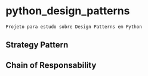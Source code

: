 # python_design_patterns

    Projeto para estudo sobre Design Patterns em Python

## Strategy Pattern


## Chain of Responsability

    
